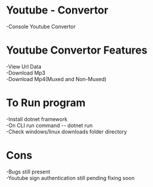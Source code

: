 # Youtube - Convertor
-Console Youtube Convertor

# Youtube Convertor Features
-View Url Data  
-Download Mp3  
-Download Mp4(Muxed and Non-Muxed)  


# To Run program  
-Install dotnet framework   
-On CLI run command -- dotnet run  
-Check windows/linux downloads folder directory  


# Cons  
-Bugs still present  
-Youtube sign authentication still pending fixing soon




